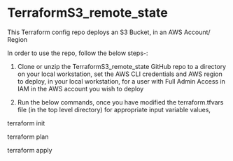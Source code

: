 # TerraformS3_remote_state
This Terraform config repo deploys an S3 Bucket, in an AWS Account/ Region

In order to use the repo, follow the below steps-:

1. Clone or unzip the TerraformS3_remote_state GitHub repo to a directory on your local workstation, set the AWS CLI credentials and AWS region to deploy, in your local workstation, for a user with Full Admin Access in IAM in the AWS account you wish to deploy

2. Run the below commands, once you have modified the terraform.tfvars file (in the top level directory) for appropriate input variable values,

terraform init

terraform plan

terraform apply
